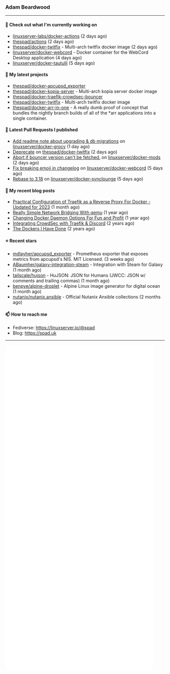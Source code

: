 ### Adam Beardwood
---
#### 👷 Check out what I'm currently working on

- [linuxserver-labs/docker-actions](https://github.com/linuxserver-labs/docker-actions) (2 days ago)
- [thespad/actions](https://github.com/thespad/actions) (2 days ago)
- [thespad/docker-twitfix](https://github.com/thespad/docker-twitfix) - Multi-arch twitfix docker image (2 days ago)
- [linuxserver/docker-webcord](https://github.com/linuxserver/docker-webcord) - Docker container for the WebCord Desktop application (4 days ago)
- [linuxserver/docker-tautulli](https://github.com/linuxserver/docker-tautulli) (5 days ago)

#### 🌱 My latest projects

- [thespad/docker-apcupsd_exporter](https://github.com/thespad/docker-apcupsd_exporter)
- [thespad/docker-kopia-server](https://github.com/thespad/docker-kopia-server) - Multi-arch kopia server docker image 
- [thespad/docker-traefik-crowdsec-bouncer](https://github.com/thespad/docker-traefik-crowdsec-bouncer)
- [thespad/docker-twitfix](https://github.com/thespad/docker-twitfix) - Multi-arch twitfix docker image
- [thespad/docker-arr-in-one](https://github.com/thespad/docker-arr-in-one) - A really dumb proof of concept that bundles the nightly branch builds of all of the *arr applications into a single container.

#### 🔨 Latest Pull Requests I published

- [Add readme note about upgrading &amp; db migrations](https://github.com/linuxserver/docker-grocy/pull/75) on [linuxserver/docker-grocy](https://github.com/linuxserver/docker-grocy) (1 day ago)
- [Deprecate](https://github.com/thespad/docker-twitfix/pull/15) on [thespad/docker-twitfix](https://github.com/thespad/docker-twitfix) (2 days ago)
- [Abort if bouncer version can&#39;t be fetched.](https://github.com/linuxserver/docker-mods/pull/754) on [linuxserver/docker-mods](https://github.com/linuxserver/docker-mods) (2 days ago)
- [Fix breaking emoji in changelog](https://github.com/linuxserver/docker-webcord/pull/7) on [linuxserver/docker-webcord](https://github.com/linuxserver/docker-webcord) (5 days ago)
- [Rebase to 3.18](https://github.com/linuxserver/docker-synclounge/pull/15) on [linuxserver/docker-synclounge](https://github.com/linuxserver/docker-synclounge) (5 days ago)

#### 📜 My recent blog posts

- [Practical Configuration of Traefik as a Reverse Proxy For Docker - Updated for 2023](https://spad.uk/practical-configuration-of-traefik-as-a-reverse-proxy-for-docker-updated-for-2023/) (1 month ago)
- [Really Simple Network Bridging With qemu](https://spad.uk/really-simple-network-bridging-with-qemu/) (1 year ago)
- [Changing Docker Daemon Options For Fun and Profit](https://spad.uk/changing-docker-daemon-options-for-fun-and-profit/) (1 year ago)
- [Integrating CrowdSec with Traefik &amp; Discord](https://spad.uk/integrating-crowdsec-with-traefik-discord/) (2 years ago)
- [The Dockers I Have Done](https://spad.uk/the-dockers-ive-done/) (2 years ago)

#### ⭐ Recent stars

- [mdlayher/apcupsd_exporter](https://github.com/mdlayher/apcupsd_exporter) - Prometheus exporter that exposes metrics from apcupsd&#39;s NIS. MIT Licensed. (3 weeks ago)
- [ABaumher/galaxy-integration-steam](https://github.com/ABaumher/galaxy-integration-steam) - Integration with Steam for Galaxy (1 month ago)
- [tailscale/hujson](https://github.com/tailscale/hujson) - HuJSON: JSON for Humans (JWCC: JSON w/ comments and trailing commas) (1 month ago)
- [benpye/alpine-droplet](https://github.com/benpye/alpine-droplet) - Alpine Linux image generator for digital ocean (1 month ago)
- [nutanix/nutanix.ansible](https://github.com/nutanix/nutanix.ansible) - Official Nutanix Ansible collections (2 months ago)

#### 📫 How to reach me
- Fediverse: https://linuxserver.io/@spad
- Blog: https://spad.uk
---
<img src="https://raw.githubusercontent.com/thespad/thespad/main/github-metrics.svg">
